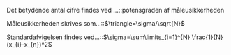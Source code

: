 Det betydende antal cifre findes ved ...::potensgraden af måleusikkerheden
<!--SR:!2023-01-05,72,310-->
Måleusikkerheden skrives som...::$\triangle=\sigma/\sqrt{N}$ 
<!--SR:!2023-01-06,73,310-->
Standardafvigelsen findes ved...::$\sigma=\sum\limits_{i=1}^{N} \frac{1}{N}(x_{i}-x_{n})^2$
<!--SR:!2022-11-11,28,270-->

